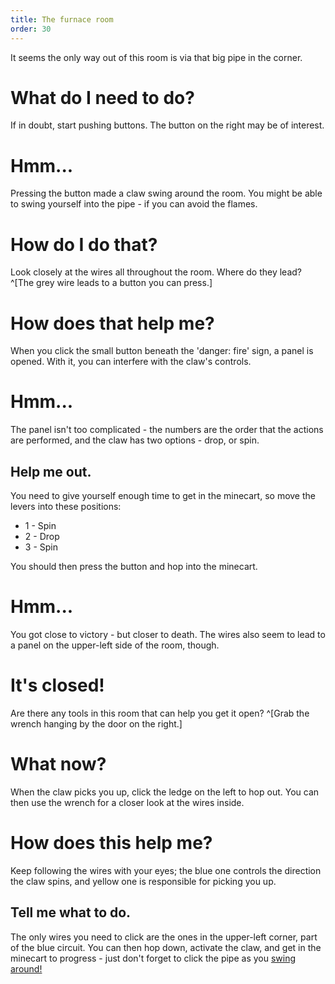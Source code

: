 ```yaml
---
title: The furnace room
order: 30
---
```


It seems the only way out of this room is via that big pipe in the corner.

# What do I need to do?
If in doubt, start pushing buttons. The button on the right may be of interest.

# Hmm...
Pressing the button made a claw swing around the room. You might be able to swing yourself into the pipe - if you can avoid the flames.

# How do I do that?
Look closely at the wires all throughout the room. Where do they lead? ^[The grey wire leads to a button you can press.]

# How does that help me?
When you click the small button beneath the 'danger: fire' sign, a panel is opened. With it, you can interfere with the claw's controls.

# Hmm...
The panel isn't too complicated - the numbers are the order that the actions are performed, and the claw has two options - drop, or spin.

## Help me out.
You need to give yourself enough time to get in the minecart, so move the levers into these positions:
* 1 - Spin
* 2 - Drop
* 3 - Spin

You should then press the button and hop into the minecart.

# Hmm...
You got close to victory - but closer to death. The wires also seem to lead to a panel on the upper-left side of the room, though.

# It's closed!
Are there any tools in this room that can help you get it open? ^[Grab the wrench hanging by the door on the right.]

# What now?
When the claw picks you up, click the ledge on the left to hop out. You can then use the wrench for a closer look at the wires inside.

# How does this help me?
Keep following the wires with your eyes; the blue one controls the direction the claw spins, and yellow one is responsible for picking you up.

## Tell me what to do.
The only wires you need to click are the ones in the upper-left corner, part of the blue circuit. You can then hop down, activate the claw, and get in the minecart to progress - just don't forget to click the pipe as you [swing around!](jail)
